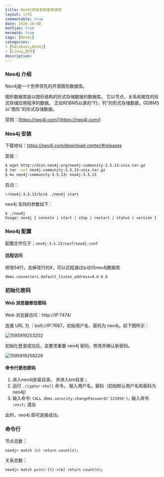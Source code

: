 ```yaml
---
title: Neo4j的安装和基本使用
layout: info
commentable: true
date: 2020-10-08
mathjax: true
mermaid: true
tags: [Neo4j]
categories: 
- [Database,Neo4j]
- [Linux,软件]
description: 
---
```


### Neo4j 介绍

Neo4j是一个世界领先的开源图形数据库。 

图形数据库是以图形结构的形式存储数据的数据库。 它以节点，关系和属性的形式存储应用程序的数据。 正如RDBMS以表的“行，列”的形式存储数据，GDBMS以“图形”的形式存储数据。

官网：[https://neo4j.com/](https://neo4j.com/)

<!--more-->

### Neo4j 安装

下载地址：https://neo4j.com/download-center/#releases

安装：

```bash
$ wget http://dist.neo4j.org/neo4j-community-3.5.13-unix.tar.gz
$ tar -xvf neo4j-community-3.5.13-unix.tar.gz
$ mv neo4j-community-3.5.13/ neo4j-3.5.13
```

启动：

```bash
~/neo4j-3.5.13/bin$ ./neo4j start
```

neo4j 支持的参数如下：

```
$ ./neo4j
Usage: neo4j { console | start | stop | restart | status | version }
```

### Neo4j 配置

配置文件位于：`neo4j-3.5.13/conf/neo4j.conf`

#### 远程访问

修改54行，去掉改行的#，可以远程通过ip访问neo4j数据库

```
dbms.connectors.default_listen_address=0.0.0.0
```

### 初始化密码

#### Web 浏览器修改密码

Web 浏览器访问：http://IP:7474/

连接 URL 为 ：bolt://IP:7687，初始用户名、密码为 neo4j，如下图所示：

![1595919253202](/images/2020/10/1595919253202.png)

初始化登录成功后，会要求重置 neo4j 密码，修改并确认新密码。

![1595919258228](/images/2020/10/1595919258228.png)

#### 命令行更改密码

1. 进入neo4j安装目录， 并进入bin目录；
2. 运行 `./cypher-shell` 命令， 输入用户名，密码（初始默认用户名和密码为neo4j）
3. 输入命令: `CALL dbms.security.changePassword('123456');` 输入命令  `:exit;` 退出

此时，neo4j 即可连接成功。

### 命令行

节点总数：

```cypher
neo4j> match (n) return count(n);
```

关系总数：

```cypher
neo4j> match p=(n)-[t]->(m) return count(n);
```

